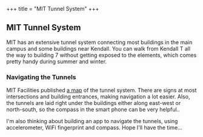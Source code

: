 +++
title = "MIT Tunnel System"
+++

## MIT Tunnel System

MIT has an extensive tunnel system connecting most buildings in the main
campus and some buildings near Kendall. You can walk from Kendall T all the
way to building 7 without getting exposed to the elements, which comes pretty
handy during summer and winter.

### Navigating the Tunnels

MIT Facilities published [a map](http://web.mit.edu/facilities/maps/mit_Tunnel_map.pdf)
of the tunnel system. There are signs at most intersections and building
entrances, making navigation a lot easier. Also, the tunnels are laid right
under the buildings either along east-west or north-south, so the compass in
the smart phone can be very helpful..

I'm also thinking about building an app to navigate the tunnels, using
accelerometer, WiFi fingerprint and compass. Hope I'll have the time...

